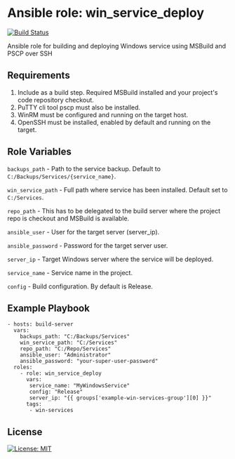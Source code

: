 Ansible role: win_service_deploy
=========
[![Build Status](https://travis-ci.org/gmarokov/ansible-role-win-service-deploy.svg?branch=master)](https://travis-ci.org/gmarokov/ansible-role-win-service-deploy)

Ansible role for building and deploying Windows service using MSBuild and PSCP over SSH

Requirements
------------

1. Include as a build step. Required MSBuild installed and your project's code repository checkout.
2. PuTTY cli tool pscp must also be installed.
3. WinRM must be configured and running on the target host.
4. OpenSSH must be installed, enabled by default and running on the target.

Role Variables
--------------

`backups_path` - Path to the service backup. Default to `C:/Backups/Services/{service_name}`.

`win_service_path` - Full path where service has been installed. Default set to `C:/Services`.

`repo_path` - This has to be delegated to the build server where the project repo is checkout and MSBuild is available. 

`ansible_user` - User for the target server (server_ip).

`ansible_password` - Password for the target server user.

`server_ip` - Target Windows server where the service will be deployed. 

`service_name` - Service name in the project.

`config` - Build configuration. By default is Release.


Example Playbook
----------------

```
- hosts: build-server
  vars:
    backups_path: "C:/Backups/Services"
    win_service_path: "C:/Services"
    repo_path: "C:/Repo/Services"
    ansible_user: "Administrator"
    ansible_password: "your-super-user-password"
  roles:
    - role: win_service_deploy
      vars:
       service_name: "MyWindowsService"
       config: "Release"
       server_ip: "{{ groups['example-win-services-group'][0] }}"
      tags: 
       - win-services 
```

License
-------

[![License: MIT](https://img.shields.io/badge/License-MIT-yellow.svg)](https://opensource.org/licenses/MIT)

